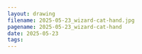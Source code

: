 ```yaml
---
layout: drawing
filename: 2025-05-23_wizard-cat-hand.jpg
pagename: 2025-05-23_wizard-cat-hand
date: 2025-05-23
tags:
---
```

